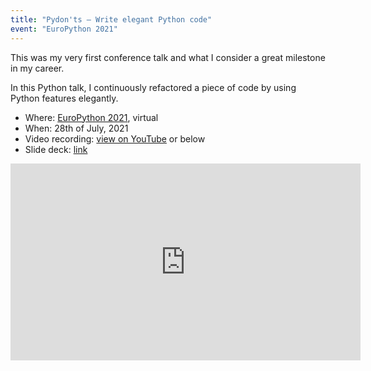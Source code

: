 ```yaml
---
title: "Pydon'ts – Write elegant Python code"
event: "EuroPython 2021"
---
```


This was my very first conference talk and what I consider a great milestone in my career.

In this Python talk, I continuously refactored a piece of code by using Python features elegantly.

 - Where: [EuroPython 2021](https://ep2021.europython.eu/talks/Bz5dtEe-pydonts/), virtual
 - When: 28th of July, 2021
 - Video recording: [view on YouTube](https://youtu.be/Vjq89-spPOk) or below
 - Slide deck: [link](https://github.com/mathspp/talks/blob/main/20210728_europython_pydonts/slide_deck.pdf)

<div style="text-align:center">
<iframe width="560" height="315" src="https://www.youtube.com/embed/Vjq89-spPOk?start=54" title="YouTube video player" frameborder="0" allow="accelerometer; autoplay; clipboard-write; encrypted-media; gyroscope; picture-in-picture; web-share" allowfullscreen></iframe>
</div>
